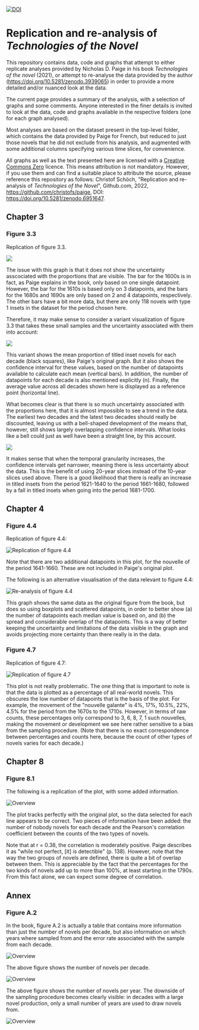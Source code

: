 [![DOI](https://zenodo.org/badge/519745700.svg)](https://zenodo.org/badge/latestdoi/519745700)

# Replication and re-analysis of _Technologies of the Novel_

This repository contains data, code and graphs that attempt to either replicate analyses provided by Nicholas D. Paige in his book _Technologies of the novel_ (2021), or attempt to re-analyse the data provided by the author (https://doi.org/10.5281/zenodo.3939065) in order to provide a more detailed and/or nuanced look at the data. 

The current page provides a summary of the analysis, with a selection of graphs and some comments. Anyone interested in the finer details is invited to look at the data, code and graphs available in the respective folders (one for each graph analysed). 

Most analyses are based on the dataset present in the top-level folder, which contains the data provided by Paige for French, but reduced to just those novels that he did not exclude from his analysis, and augmented with some additional columns specifying various time slices, for convenience. 

All graphs as well as the text presented here are licensed with a [Creative Commons Zero](https://creativecommons.org/share-your-work/public-domain/cc0/) licence. This means attribution is not mandatory. However, if you use them and can find a suitable place to attribute the source, please reference this repository as follows: Christof Schöch, "Replication and re-analysis of _Technologies of the Novel_", Github.com, 2022, https://github.com/christofs/paige, DOI: https://doi.org/10.5281/zenodo.6951647.  

## Chapter 3

### Figure 3.3 

Replication of figure 3.3. 

![](ch3/fig_3-3_replication.svg)

The issue with this graph is that it does not show the uncertainty asscociated with the proportions that are visible. The bar for the 1600s is in fact, as Paige explains in the book, only based on one single datapoint. However, the bar for the 1610s is based only on 3 datapoints, and the bars for the 1680s and 1690s are only based on 2 and 4 datapoints, respectively. The other bars have a bit more data, but there are only 118 novels with type 1 insets in the dataset for the period chosen here. 

Therefore, it may make sense to consider a variant visualization of figure 3.3 that takes these small samples and the uncertainty associated with them into account: 

![](ch3/fig_3-3_errorplot-decade.svg)

This variant shows the mean proportion of titled inset novels for each decade (black squares), like Paige's original graph. But it also shows the confidence interval for these values, based on the number of datapoints available to calculate each mean (vertical bars). In addition, the number of datapoints for each decade is also mentioned explicitly (n). Finally, the average value across all decades shown here is displayed as a reference point (horizontal line). 

What becomes clear is that there is so much uncertainty associated with the proportions here, that it is almost impossible to see a trend in the data. The earliest two decades and the latest two decades should really be discounted, leaving us with a bell-shaped development of the means that, however, still shows largely overlapping confidence intervals. What looks like a bell could just as well have been a straight line, by this account. 

![](ch3/fig_3-3_errorplot-score.svg)

It makes sense that when the temporal granularity increases, the confidence intervals get narrower, meaning there is less uncertainty about the data. This is the benefit of using 20-year slices instead of the 10-year slices used above. There is a good likelihood that there is really an increase in titled insets from the period 1621-1640 to the period 1661-1680, followed by a fall in titled insets when going into the period 1681-1700. 


## Chapter 4 

### Figure 4.4 

Replication of figure 4.4: 

![Replication of figure 4.4](ch4/fig_4-4_replication-lineplot-paige44.svg)

Note that there are two additional datapoints in this plot, for the nouvelle of the period 1641-1660. These are not included in Paige's original plot.

The following is an alternative visualisation of the data relevant to figure 4.4:  

![Re-analysis of figure 4.4](ch4/fig_4-4_box%2Bscatter-score.svg)

This graph shows the same data as the original figure from the book, but does so using boxplots and scattered datapoints, in order to better show (a) the number of datapoints each median value is based on, and (b) the spread and considerable overlap of the datapoints. This is a way of better keeping the uncertainty and limitations of the data visible in the graph and avoids projecting more certainty than there really is in the data. 

### Figure 4.7 

Replication of figure 4.7: 

![Replication of figure 4.7](ch4/fig_4-7_lineplot-decades.svg)

This plot is not really problematic. The one thing that is important to note is that the data is plotted as a percentage of all real-world novels. This obscures the low number of datapoints that is the basis of the plot. For example, the movement of the "nouvelle galante" is 4%, 17%, 10.5%, 22%, 4.5% for the period from the 1670s to the 1710s. However, in terms of raw counts, these percentages only correspond to 3, 6, 8, 7, 1 such nouvelles, making the movement or development we see here rather sensitive to a bias from the sampling procedure. (Note that there is no exact correspondence between percentages and counts here, because the count of other types of novels varies for each decade.)

## Chapter 8 

### Figure 8.1

The following is a replication of the plot, with some added information. 

![Overview](ch8/fig_8-1_replication.svg)

The plot tracks perfectly with the original plot, so the data selected for each line appears to be correct. Two pieces of information have been added: the number of nobody novels for each decade and the Pearson's correlation coefficient between the counts of the two types of novels. 

Note that at r = 0.38, the correlation is moderately positive. Paige describes it as "while not perfect, [it] is detectible" (p. 138). However, note that the way the two groups of novels are defined, there is quite a bit of overlap between them. This is appreciable by the fact that the percentages for the two kinds of novels add up to more than 100%, at least starting in the 1790s. From this fact alone, we can expect some degree of correlation. 

## Annex

### Figure A.2

In the book, figure A.2 is actually a table that contains more information than just the number of novels per decade, but also information on which years where sampled from and the error rate associated with the sample from each decade. 

![Overview](annex/dataset-decades.svg)

The above figure shows the number of novels per decade. 

![Overview](annex/dataset-years.svg)

The above figure shows the number of novels per year. The downside of the sampling procedure becomes clearly visible: in decades with a large novel production, only a small number of years are used to draw novels from. 

![Overview](annex/dataset-years+words.svg)

